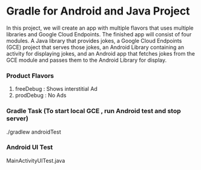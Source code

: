 # Gradle for Android and Java Project

In this project, we will create an app with multiple flavors that uses
multiple libraries and Google Cloud Endpoints. The finished app will consist
of four modules. A Java library that provides jokes, a Google Cloud Endpoints
(GCE) project that serves those jokes, an Android Library containing an
activity for displaying jokes, and an Android app that fetches jokes from the
GCE module and passes them to the Android Library for display.

### Product Flavors
1. freeDebug : Shows interstitial Ad 
2. prodDebug : No Ads

### Gradle Task (To start local GCE , run Android test and stop server)
./gradlew androidTest 

### Android UI Test
MainActivityUITest.java

